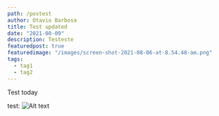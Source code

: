 ```yaml
---
path: /postest
author: Otavio Barbosa
title: Test updated
date: "2021-08-09"
description: Testeste
featuredpost: true
featuredimage: "/images/screen-shot-2021-08-06-at-8.54.48-am.png"
tags:
  - tag1
  - tag2
---
```

Test today

test:
![Alt text](/images/screen-shot-2021-08-06-at-8.54.48-am.png "Optional title")
